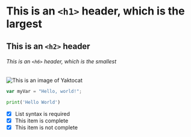 # This is an `<h1>` header, which is the largest

## This is an `<h2>` header

###### This is an `<h6>` header, which is the smallest

![This is an image of Yaktocat](https://octodex.github.com/images/yaktocat.png)

``` javascript
var myVar = "Hello, world!";
```

``` python
print('Hello World')
```
- [X] List syntax is required
- [X] This item is complete
- [X] This item is not complete
